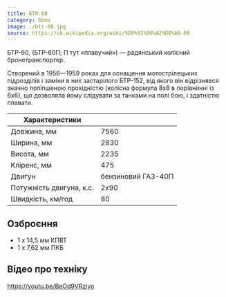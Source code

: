 ```yaml
---
title: БТР-60
category: bbms
image: ./btr-60.jpg
source: https://uk.wikipedia.org/wiki/%D0%91%D0%A2%D0%A0-80
---
```


БТР-60, (БТР-60П; П тут «плавучий») — радянський колісний бронетранспортер.

Створений в 1956—1959 роках для оснащення мотострілецьких підрозділів і заміни в них застарілого БТР-152, від якого він відрізнявся значно поліпшеною прохідністю (колісна формула 8х8 в порівнянні із 6х6), що дозволяла йому слідувати за танками на полі бою, і здатністю плавати.

| Характеристики           |                    |
| ------------------------ | ------------------ |
| Довжина, мм              | 7560               |
| Ширина, мм               | 2830               |
| Висота, мм               | 2235               |
| Кліренс, мм              | 475                |
| Двигун                   | бензиновий ГАЗ-40П |
| Потужність двигуна, к.с. | 2х90               |
| Швидкість, км/год        | 80                 |

## Озброєння

-   1 х 14,5 мм КПВТ
-   1 х 7,62 мм ПКБ

## Відео про техніку

https://youtu.be/BeOd9VRziyo
